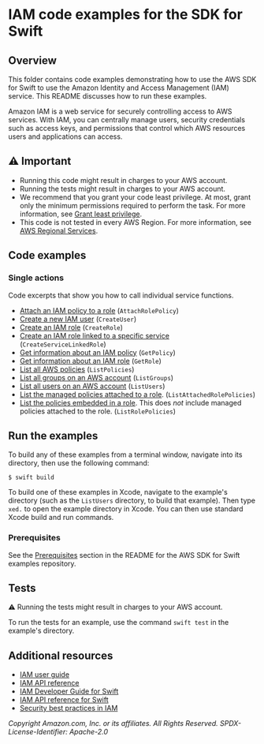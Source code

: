 # IAM code examples for the SDK for Swift
## Overview
This folder contains code examples demonstrating how to use the AWS SDK for
Swift to use the Amazon Identity and Access Management (IAM) service. This
README discusses how to run these examples.

Amazon IAM is a web service for securely controlling access to AWS services.
With IAM, you can centrally manage users, security credentials such as access
keys, and permissions that control which AWS resources users and applications
can access. 

## ⚠️ Important
* Running this code might result in charges to your AWS account. 
* Running the tests might result in charges to your AWS account.
* We recommend that you grant your code least privilege. At most, grant only the minimum permissions required to perform the task. For more information, see [Grant least privilege](https://docs.aws.amazon.com/IAM/latest/UserGuide/best-practices.html#grant-least-privilege). 
* This code is not tested in every AWS Region. For more information, see [AWS Regional Services](https://aws.amazon.com/about-aws/global-infrastructure/regional-product-services).

## Code examples

### Single actions
Code excerpts that show you how to call individual service functions.
* [Attach an IAM policy to a
  role](./AttachRolePolicy/Sources/ServiceHandler/ServiceHandler.swift)
  (`AttachRolePolicy`)
* [Create a new IAM user](./CreateUser/Sources/ServiceHandler/ServiceHandler.swift) (`CreateUser`)
* [Create an IAM role](./CreateRole/Sources/ServiceHandler/ServiceHandler.swift) (`CreateRole`)
* [Create an IAM role linked to a specific service](./CreateServiceLinkedRole/Sources/ServiceHandler/ServiceHandler.swift) (`CreateServiceLinkedRole`)
* [Get information about an IAM policy](./GetPolicy/Sources/ServiceHandler/ServiceHandler.swift) (`GetPolicy`)
* [Get information about an IAM role](./GetRole/Sources/ServiceHandler/ServiceHandler.swift) (`GetRole`)
* [List all AWS policies](./ListPolicies/Sources/ServiceHandler/ServiceHandler.swift) (`ListPolicies`)
* [List all groups on an AWS account](./ListGroups/Sources/ServiceHandler/ServiceHandler.swift) (`ListGroups`)
* [List all users on an AWS account](./ListUsers/Sources/ServiceHandler/ServiceHandler.swift) (`ListUsers`)
* [List the managed policies attached to a role](./ListAttachedRolePolicies/Sources/ServiceHandler/ServiceHandler.swift). (`ListAttachedRolePolicies`)
* [List the policies embedded in a role](./ListRolePolicies/Sources/ServiceHandler/ServiceHandler.swift). This does _not_ include managed policies attached to the role. (`ListRolePolicies`)


<!-- ### Scenarios
Code examples that show you how to accomplish a specific task by calling multiple functions within the same service.
 -->

<!-- ### Cross-service examples
Sample applications that work across multiple AWS services.
* [*Title of code example*](*relative link to code example*) --->

## Run the examples
To build any of these examples from a terminal window, navigate into its
directory, then use the following command:

```
$ swift build
```

To build one of these examples in Xcode, navigate to the example's directory
(such as the `ListUsers` directory, to build that example). Then type `xed.`
to open the example directory in Xcode. You can then use standard Xcode build
and run commands.

### Prerequisites
See the [Prerequisites](https://github.com/awsdocs/aws-doc-sdk-examples/tree/main/swift#Prerequisites) section in the README for the AWS SDK for Swift examples repository.

## Tests
⚠️ Running the tests might result in charges to your AWS account.

To run the tests for an example, use the command `swift test` in the example's directory.

## Additional resources
* [IAM user guide](https://docs.aws.amazon.com/IAM/latest/UserGuide/)
* [IAM API reference](https://docs.aws.amazon.com/IAM/latest/APIReference/)
* [IAM Developer Guide for Swift](https://docs.aws.amazon.com/sdk-for-swift/latest/developer-guide/examples-iam.html)
* [IAM API reference for Swift](https://awslabs.github.io/aws-sdk-swift/reference/0.x/AWSIAM/Home)
* [Security best practices in IAM](https://docs.aws.amazon.com/IAM/latest/UserGuide/best-practices.html)

_Copyright Amazon.com, Inc. or its affiliates. All Rights Reserved. SPDX-License-Identifier: Apache-2.0_